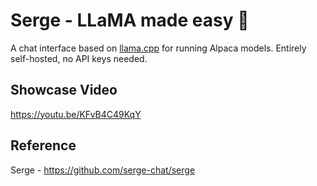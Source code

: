 # Serge - LLaMA made easy 🦙

A chat interface based on [llama.cpp](https://github.com/ggerganov/llama.cpp) for running Alpaca models. Entirely self-hosted, no API keys needed. 

## Showcase Video 
https://youtu.be/KFvB4C49KqY

## Reference
Serge - https://github.com/serge-chat/serge